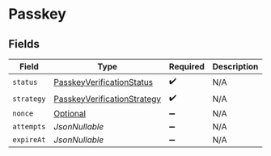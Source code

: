 # Passkey


## Fields

| Field                                                                                 | Type                                                                                  | Required                                                                              | Description                                                                           |
| ------------------------------------------------------------------------------------- | ------------------------------------------------------------------------------------- | ------------------------------------------------------------------------------------- | ------------------------------------------------------------------------------------- |
| `status`                                                                              | [PasskeyVerificationStatus](../../models/components/PasskeyVerificationStatus.md)     | :heavy_check_mark:                                                                    | N/A                                                                                   |
| `strategy`                                                                            | [PasskeyVerificationStrategy](../../models/components/PasskeyVerificationStrategy.md) | :heavy_check_mark:                                                                    | N/A                                                                                   |
| `nonce`                                                                               | [Optional<VerificationNonce>](../../models/components/VerificationNonce.md)           | :heavy_minus_sign:                                                                    | N/A                                                                                   |
| `attempts`                                                                            | *JsonNullable<Long>*                                                                  | :heavy_minus_sign:                                                                    | N/A                                                                                   |
| `expireAt`                                                                            | *JsonNullable<Long>*                                                                  | :heavy_minus_sign:                                                                    | N/A                                                                                   |